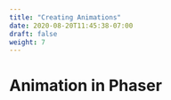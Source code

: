 ```yaml
---
title: "Creating Animations"
date: 2020-08-20T11:45:38-07:00
draft: false
weight: 7
---
```


# Animation in Phaser
